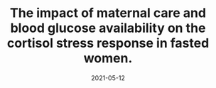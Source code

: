 ---
title: "The impact of maternal care and blood glucose availability on the cortisol stress response in fasted women."
collection: publications
permalink: /publication/2021-ELAG
date: 2021-05-12
venue: 'Journal of Neural Transmission'
paperurl: '/files/pdf/publications/Bentele_Meier_2021_maternal_care_stress_glucose.pdf'
link: 'https://link.springer.com/article/10.1007%2Fs00702-021-02350-y'
citation: 'Bentele, U. U. <sup>*</sup>, <b>Meier, M.</b> <sub>*</sub>, Benz, A. B. E., Denk, B., Dimitroff, S., Pruessner, J. C., & Unternaehrer, E. (2021). The impact of maternal care and blood glucose availability on the cortisol stress response in fasted women. <i>Journal of Neural Transmission</i>. https://doi.org/10.1007/s00702-021-02350-y'
---